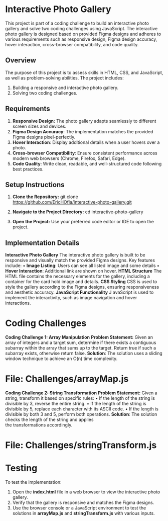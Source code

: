  #                   Interactive Photo Gallery

This project is part of a coding challenge to build an interactive photo 
gallery and solve two coding challenges using JavaScript. The interactive photo
gallery is designed based on provided Figma designs and adheres to various requirements
such as responsive design, Figma design accuracy, hover interaction,
 cross-browser compatibility, and code quality.

## Overview
 The purpose of this project is to assess skills in
 HTML, CSS, and JavaScript, as well as problem-solving abilities.
 The project includes:

1.	Building a responsive and interactive photo gallery.
2.	Solving two coding challenges.

## Requirements
1.	**Responsive Design:** The photo gallery adapts seamlessly to 
       different screen sizes and devices.
2.	**Figma Design Accuracy**: The implementation matches the provided
       Figma designs pixel-perfectly.
3.	**Hover Interaction**: Display additional details when a user hovers over a photo.
4.	**Cross-browser Compatibility**: Ensure consistent performance across modern web 
       browsers (Chrome, Firefox, Safari, Edge).
5.	**Code Quality**: Write clean, readable, and well-structured code following best practices.
## Setup Instructions
1.	**Clone the Repository:**
         git clone https://github.com/EricHOfla/interactive-photo-gallery.git

2.	**Navigate to the Project Directory:**
          cd interactive-photo-gallery 
3.	**Open the Project:** Use your preferred code editor or IDE to open the project.

   ## Implementation Details
   **Interactive Photo Gallery**
        The interactive photo gallery is built to be responsive and visually match the provided Figma designs. Key features include:
•	**Image Listing**: Users can see all listed image and some details
•	**Hover Interaction**: Additional link are shown on hover.
  **HTML Structure**
     The HTML file contains the necessary elements for the gallery, including a container for the card hold image and details.
  **CSS Styling**
     CSS is used to style the gallery according to the Figma designs, ensuring responsiveness and aesthetic accuracy.
  **JavaScript Functionality**
J    avaScript is used to implement the interactivity, such as image navigation 
     and hover interactions.

# Coding Challenges
  **Coding Challenge 1: Array Manipulation**
  **Problem Statement:** Given an array of integers and a target sum, determine if there exists a contiguous subarray within the array that sums up to the target. Return true if such a subarray exists, otherwise return false.
  **Solution**: The solution uses a sliding window technique to achieve an O(n) time complexity.

# File: Challenges/arrayMap.js
**Coding Challenge 2: String Transformation**
**Problem Statement:** Given a string, transform it based on specific rules:
•	If the length of the string is divisible by 3, reverse the entire string.
•	If the length of the string is divisible by 5, replace each character with its ASCII code.
•	If the length is divisible by both 3 and 5, perform both operations.
**Solution**: The solution checks the length of the string and applies   
   the transformations    accordingly.

# File: Challenges/stringTransform.js
# Testing
 To test the implementation:
1.	Open the **index.html** file in a web browser to view the interactive photo gallery.
2.	Verify that the gallery is responsive and matches the Figma designs.
3.	Use the browser console or a JavaScript environment to test the solutions in **arrayMap.js** and **stringTransform.js** with various inputs.